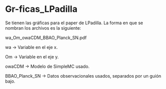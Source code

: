 # Gr-ficas_LPadilla
Se tienen las gráficas para el paper de LPadilla. La forma en que se nombran los archivos es la siguiente:

wa_Om_owaCDM_BBAO_Planck_SN.pdf

wa -> Variable en el eje x.

Om -> Variable en el eje y.

owaCDM -> Modelo de SimpleMC usado.

BBAO_Planck_SN -> Datos observacionales usados, separados por un guión bajo.

